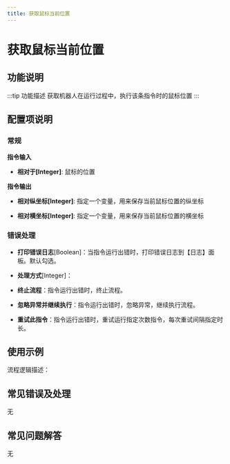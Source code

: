 ```yaml
---
title: 获取鼠标当前位置
---
```


# 获取鼠标当前位置

## 功能说明

:::tip 功能描述
获取机器人在运行过程中，执行该条指令时的鼠标位置
:::

## 配置项说明

### 常规

**指令输入**

- **相对于[Integer]**: 鼠标的位置


**指令输出**

- **相对纵坐标[Integer]**: 指定一个变量，用来保存当前鼠标位置的纵坐标

- **相对横坐标[Integer]**: 指定一个变量，用来保存当前鼠标位置的横坐标

### 错误处理

- **打印错误日志**[Boolean]：当指令运行出错时，打印错误日志到【日志】面板。默认勾选。

- **处理方式**[Integer]：

 - **终止流程**：指令运行出错时，终止流程。

 - **忽略异常并继续执行**：指令运行出错时，忽略异常，继续执行流程。

 - **重试此指令**：指令运行出错时，重试运行指定次数指令，每次重试间隔指定时长。

## 使用示例

流程逻辑描述：

## 常见错误及处理

无

## 常见问题解答

无

